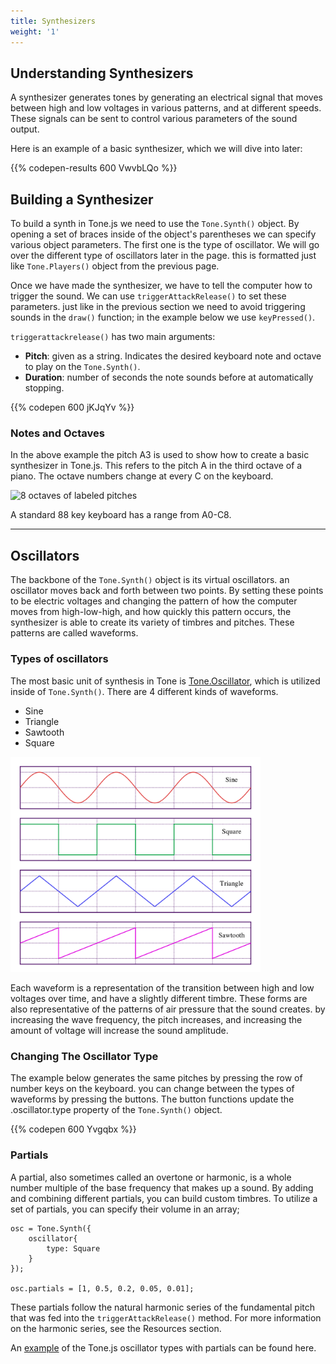 ```yaml
---
title: Synthesizers
weight: '1'
---
```

## Understanding Synthesizers

A synthesizer generates tones by generating an electrical signal that moves between high and low voltages in various patterns, and at different speeds. These signals can be sent to control various parameters of the sound output. 

Here is an example of a basic synthesizer, which we will dive into later:

{{% codepen-results 600 VwvbLQo %}}

## Building a Synthesizer

To build a synth in Tone.js we need to use the `Tone.Synth()` object. By opening a set of braces inside of the object's parentheses we can specify various object parameters. The first one is the type of oscillator. We will go over the different type of oscillators later in the page. this is formatted just like `Tone.Players()` object from the previous page. 

Once we have made the synthesizer, we have to tell the computer how to trigger the sound. We can use `triggerAttackRelease()` to set these parameters. just like in the previous section we need to avoid triggering sounds in the `draw()` function; in the example below we use `keyPressed()`. 

`triggerattackrelease()` has two main arguments:

* **Pitch**: given as a string. Indicates the desired keyboard note and octave to play on the `Tone.Synth()`.
* **Duration**: number of seconds the note sounds before at automatically stopping.

{{% codepen 600 jKJqYv %}}

### Notes and Octaves

In the above example the pitch A3 is used to show how to create a basic synthesizer in Tone.js. This refers to the pitch A in the third octave of a piano. The octave numbers change at every C on the keyboard.

![8 octaves of labeled pitches](/images/graphics/keyboard.png)

A standard 88 key keyboard has a range from A0-C8.

---


## Oscillators
 
 The backbone of the `Tone.Synth()` object is its virtual oscillators. an oscillator moves back and forth between two points. By setting these points to be electric voltages and changing the pattern of how the computer moves from high-low-high, and how quickly this pattern occurs, the synthesizer is able to create its variety of timbres and pitches. These patterns are called waveforms.

 ### Types of oscillators

The most basic unit of synthesis in Tone is [Tone.Oscillator](https://tonejs.github.io/docs/r11/Oscillator), which is utilized inside of `Tone.Synth()`. There are 4 different kinds of waveforms.

* Sine
* Triangle
* Sawtooth
* Square

<img src="waveforms.png" width="400px">

Each waveform is a representation of the transition between high and low voltages over time, and have a slightly different timbre. These forms are also representative of the patterns of air pressure that the sound creates. by increasing the wave frequency, the pitch increases, and increasing the amount of voltage will increase the sound amplitude.

### Changing The Oscillator Type

The example below generates the same pitches by pressing the row of number keys on the keyboard. you can change between the types of waveforms by pressing the buttons. The button functions update the .oscillator.type property of the `Tone.Synth()` object.

{{% codepen 600 Yvgqbx %}}

### Partials

A partial, also sometimes called an overtone or harmonic, is a whole number multiple of the base frequency that makes up a sound. By adding and combining different partials, you can build custom timbres. To utilize a set of partials, you can specify their volume in an array;

```
osc = Tone.Synth({
    oscillator{
        type: Square
    }
});

osc.partials = [1, 0.5, 0.2, 0.05, 0.01];
```

These partials follow the natural harmonic series of the fundamental pitch that was fed into the `triggerAttackRelease()` method. For more information on the harmonic series, see the Resources section.

An [example](https://tonejs.github.io/examples/oscillator.html) of the Tone.js oscillator types with partials can be found here.

